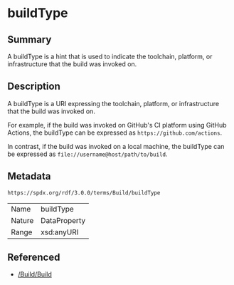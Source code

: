 <!-- Automatically generated by spec-parser v2.1.0 on 2024-06-17T15:44:58.460830+00:00 -->
<!-- SPDX-License-Identifier: Community-Spec-1.0 -->

# buildType

## Summary

A buildType is a hint that is used to indicate the toolchain, platform, or
infrastructure that the build was invoked on.


## Description

A buildType is a URI expressing the toolchain, platform, or infrastructure that
the build was invoked on.

For example, if the build was invoked on GitHub's CI platform using GitHub
Actions, the buildType can be expressed as `https://github.com/actions`.

In contrast, if the build was invoked on a local machine, the buildType can be
expressed as `file://username@host/path/to/build`.


## Metadata

`https://spdx.org/rdf/3.0.0/terms/Build/buildType`


| | |
|---|---|
| Name | buildType |
| Nature | DataProperty |
| Range | xsd:anyURI |




## Referenced

- [/Build/Build](../../Build/Classes/Build.md)

